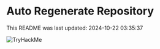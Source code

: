 # Auto Regenerate Repository

This README was last updated: 2024-10-22 03:35:37

 ![TryHackMe](https://tryhackme.com/badge/533634)
